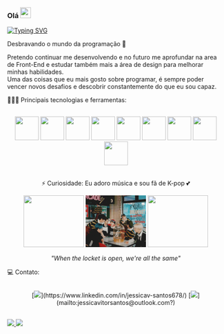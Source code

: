 ### Olá <img height="25px" width="25px" src="https://github.com/TheDudeThatCode/TheDudeThatCode/blob/6bd69ddcf3118726abbcf0aa0e0c5b6e712886b4/Assets/Hi.gif" /> 

[![Typing SVG](https://readme-typing-svg.demolab.com?font=Amatic+SC&size=35&pause=1000&color=800000&width=447&height=74&lines=Boas+vindas+ao+meu+perfil+%E2%9A%A1)](https://git.io/typing-svg)

Desbravando o mundo da programação 🔭 <br>

Pretendo continuar me desenvolvendo e no futuro me aprofundar na area de Front-End e estudar também mais a área de design para melhorar minhas habilidades. <br>
Uma das coisas que eu mais gosto sobre programar, é sempre poder vencer novos desafios e descobrir constantemente do que eu sou capaz. <br>

👩🏽‍💻 Principais tecnologias e ferramentas:
<h2 dir="auto"></h2>
  <div align="center" dir="auto" style="align:center, display:flex, flex-direction:column, align-items:center"> 
    <img src="https://cdn.jsdelivr.net/gh/devicons/devicon/icons/css3/css3-plain.svg" width="55px" height="55px"/> 
    <img src="https://cdn.jsdelivr.net/gh/devicons/devicon/icons/html5/html5-original.svg" width="55px" height="55px"/> 
    <img src="https://cdn.jsdelivr.net/gh/devicons/devicon/icons/javascript/javascript-original.svg" width="55px" height="55px"/>
    <img src="https://cdn.jsdelivr.net/gh/devicons/devicon/icons/react/react-original.svg" width="55px" height="55px"/>
    <img src="https://cdn.jsdelivr.net/gh/devicons/devicon/icons/linux/linux-plain.svg" width="55px" height="55px"/>
    <img src="https://cdn.jsdelivr.net/gh/devicons/devicon/icons/docker/docker-original.svg" width="55px" height="55px"/>
    <img src="https://cdn.jsdelivr.net/gh/devicons/devicon/icons/mongodb/mongodb-original.svg" width="55px" height="55px"/>
    <img src="https://cdn.jsdelivr.net/gh/devicons/devicon/icons/postgresql/postgresql-original.svg" width="55px" height="55px"/>
    <img src="https://cdn.jsdelivr.net/gh/devicons/devicon/icons/typescript/typescript-original.svg" width="55px" height="55px"/>
  </div>
  
<h2 dir="auto"></h2>
  
<div align="center" dir="auto">
  
  ⚡ Curiosidade: Eu adoro música e sou fã de K-pop 💕 <br>
  
  <img src="https://github.com/JessKangs/JessKangs/blob/master/gifs/stray-kids-maniac1.gif" width="140px" height="120px" />
  
  <img src="https://github.com/JessKangs/JessKangs/blob/master/gifs/stray-kids-maniac2.gif" width="140px" height="120px" />
  
  <img src="https://github.com/JessKangs/JessKangs/blob/master/gifs/stray-kids-maniac3.gif" width="140px" height="120px"  />
  
  <i font-size="5px">"When the locket is open, we're all the same"</i>
  
</div>

💻 Contato:
<h2 dir="auto"></h2>

<div align="center" dir="auto">
  [<img src="https://img.shields.io/badge/linkedin-%230077B5.svg?&style=for-the-badge&logo=linkedin&logoColor=white" />](https://www.linkedin.com/in/jessicav-santos678/) [<img src="https://img.shields.io/badge/Microsoft_Outlook-0078D4?style=for-the-badge&logo=microsoft-outlook&logoColor=white" />](mailto:jessicavitorsantos@outlook.com?)
</div >

<h2 dir="auto"></h2>

<div>
<a href="https://github.com/JessKangs">
<img height="160em" src="https://github-readme-stats.vercel.app/api/top-langs/?username=JessKangs&layout=compact&langs_count=7&theme=dracula"/>
<img height="160em" src="https://github-readme-stats.vercel.app/api?username=JessKangs&show_icons=true&theme=dracula&include_all_commits=true&count_private=true"/>
</div>


  

